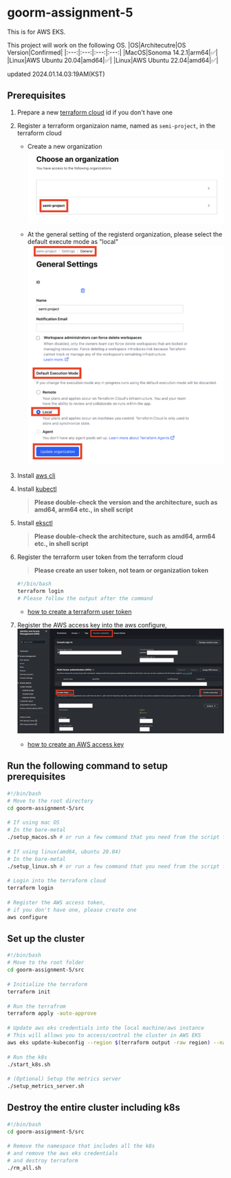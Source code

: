 # goorm-assignment-5

This is for AWS EKS.

This project will work on the following OS.
|OS|Architecutre|OS Version|Confirmed|
|:---:|:---:|:---:|:---:|
|MacOS|Sonoma 14.2.1|arm64|:white_check_mark:|
|Linux|AWS Ubuntu 20.04|amd64|:white_check_mark:|
|Linux|AWS Ubuntu 22.04|amd64|:white_check_mark:|

updated 2024.01.14.03:19AM(KST)


## Prerequisites

1. Prepare a new [terraform cloud](https://app.terraform.io/session) id if you don't have one

2. Register a terraform organizaion name, named as `semi-project`, in the terraform cloud
    
    - Create a new organization
    ![organization list](/pics/tf-cloud-01.png)

    - At the general setting of the registerd organization, please select the default execute mode as "local"
    ![default execute mode](/pics/tf-cloud-02.png)

3. Install [aws cli](https://docs.aws.amazon.com/cli/latest/userguide/getting-started-install.html)

4. Install [kubectl](https://docs.aws.amazon.com/eks/latest/userguide/install-kubectl.html)
    > **Please double-check the version and the architecture, such as amd64, arm64 etc., in shell script**

6. Install [eksctl](https://docs.aws.amazon.com/eks/latest/userguide/getting-started-eksctl.html)
    > **Please double-check the architecture, such as amd64, arm64 etc., in shell script**

7. Register the terraform user token from the terraform cloud
    > **Please create an user token, not team or organization token**

    ```bash
    #!/bin/bash
    terraform login
    # Please follow the output after the command
    ```

    - [how to create a terraform user token](https://developer.hashicorp.com/terraform/tutorials/cloud-get-started/cloud-login)

8. Register the AWS access key into the aws configure,
    ![aws access key](/pics/tf-cloud-03.png)
    - [how to create an AWS access key](https://docs.aws.amazon.com/IAM/latest/UserGuide/id_credentials_access-keys.html#Using_CreateAccessKey_CLIAPI)

## Run the following command to setup prerequisites

```bash
#!/bin/bash
# Move to the root directory
cd goorm-assignment-5/src

# If using mac OS
# In the bare-metal
./setup_macos.sh # or run a few command that you need from the script file

# If using linux(amd64, ubuntu 20.04)
# In the bare-metal
./setup_linux.sh # or run a few command that you need from the script file

# Login into the terraform cloud
terraform login

# Register the AWS access token,
# if you don't have one, please create one
aws configure
```

## Set up the cluster

```bash
#!/bin/bash
# Move to the root folder
cd goorm-assignment-5/src

# Initialize the terraform
terraform init

# Run the terrafrom
terraform apply -auto-approve

# Update aws eks credentials into the local machine/aws instance
# This will allows you to access/control the cluster in AWS EKS
aws eks update-kubeconfig --region $(terraform output -raw region) --name $(terraform output -raw cluster_name)

# Run the k8s
./start_k8s.sh

# (Optional) Setup the metrics server
./setup_metrics_server.sh
```

## Destroy the entire cluster including k8s

```bash
#!/bin/bash
cd goorm-assignment-5/src

# Remove the namespace that includes all the k8s
# and remove the aws eks credentials
# and destroy terraform
./rm_all.sh
```
